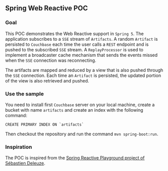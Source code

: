 ## Spring Web Reactive POC

### Goal

This POC demonstrates the Web Reactive support in `Spring 5`.
The application subscribes to a `SSE` stream of `Artifacts`.
A random `Artifact` is persisted to `Couchbase` each time the user calls a `REST` endpoint and is pushed to the subscribed `SSE` stream.
A `ReplayProcessor` is used to implement a broadcaster cache mechanism that sends the events missed when the `SSE` connection was reconnecting.

The artifacts are mapped and reduced by a view that is also pushed through the `SSE` connection.
Each time an `Artifact` is persisted, the updated portion of the view is also retrieved and pushed.

### Use the sample

You need to install first `Couchbase` server on your local machine, create a bucket with name `artifacts` and create an index with the following command:

    CREATE PRIMARY INDEX ON `artifacts`

Then checkout the repository and run the command `mvn spring-boot:run`.

### Inspiration

The POC is inspired from the [Spring Reactive Playground project of Sébastien Deleuze](https://github.com/sdeleuze/spring-reactive-playground).